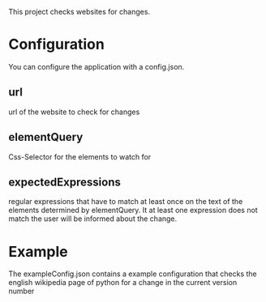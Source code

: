 This project checks websites for changes.

# Configuration
You can configure the application with a config.json.

## url
url of the website to check for changes

## elementQuery
Css-Selector for the elements to watch for

## expectedExpressions
regular expressions that have to match at least once on the text of the elements determined by elementQuery. It at least one expression does not match the user will be informed about the change.

# Example
The exampleConfig.json contains a example configuration that checks the english wikipedia page of python for a change in the current version number
